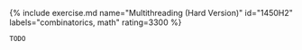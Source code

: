 {% include exercise.md name="Multithreading (Hard Version)" id="1450H2" labels="combinatorics, math" rating=3300 %}

```
TODO
```
